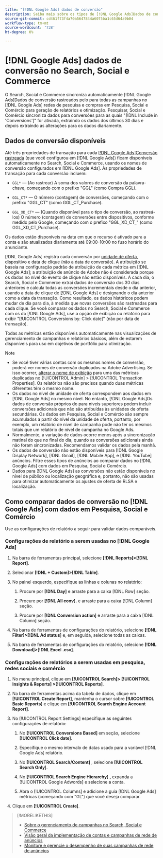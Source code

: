 ```yaml
---
title: "[!DNL Google Ads] dados de conversão"
description: Saiba mais sobre os tipos de [!DNL Google Ads]Dados de conversão rastreados pelo disponíveis no Search, Social e Commerce.
source-git-commit: cd461f73f4a70a5647844a6075ba1c65d64a9b04
workflow-type: tm+mt
source-wordcount: '738'
ht-degree: 0%

---
```


# [!DNL Google Ads] dados de conversão no Search, Social e Commerce

O Search, Social e Commerce sincroniza automaticamente [!DNL Google Ads]Dados de conversão rastreados pelo para todas as campanhas no [!DNL Google Ads] redes de pesquisa e compras em Pesquisa, Social e Comércio para geração de relatórios e otimização. Pesquisar, Social e Comércio sincroniza dados para conversões para as quais &quot;[!DNL Include in 'Conversions']&quot; for ativada, extraindo os dados dos últimos 30 dias e depois extraindo as alterações para os dados diariamente.

## Dados de conversão disponíveis

Até três propriedades de transação para cada [[!DNL Google Ads]Conversão rastreada](https://support.google.com/google-ads/answer/4677036) (que você configurou em [!DNL Google Ads]) ficam disponíveis automaticamente no Search, Social e Commerce, usando os nomes de conversão configurados em [!DNL Google Ads]. As propriedades de transação para cada conversão incluem:

* `GGL*` — (Ao rastrear) A soma dos valores de conversão da palavra-chave, começando com o prefixo &quot;GGL&quot; (como Compra GGL).

* `GGL_CT*` — O número (contagem) de conversões, começando com o prefixo &quot;GGL_CT&quot; (como GGL_CT_Purchase).

* `GGL_XD_CT*` — (Quando disponível para o tipo de conversão, ao rastreá-los) O número (contagem) de conversões entre dispositivos, conforme medido pelo Google, começando com o prefixo &quot;GGL_XD_CT_&quot; (como GGL_XD_CT_Purchase).

Os dados estão disponíveis na data em que o recurso é ativado para a conta e são atualizados diariamente até 09:00-10:00 no fuso horário do anunciante.

[!DNL Google Ads] registra cada conversão por [unidade de oferta](/help/search-social-commerce/glossary.md#a-b), dispositivo e data de clique (não a data de conversão). A atribuição se baseia na configuração padrão de atribuição de cada métrica em [!DNL Google Ads]; a atribuição de anúncio de Adobe não é considerada porque os dados no nível do evento de clique não estão disponíveis. A cada dia, o Search, Social e Commerce extrai dados de conversão dos 30 dias anteriores e calcula todas as conversões incrementais desde o dia anterior, usando a data de clique de [!DNL Google Ads] e designando o dia anterior como a data da transação. Como resultado, os dados históricos podem mudar de dia para dia, à medida que novas conversões são rastreadas para cada clique. Se você comparar os dados no Search, Social e Commerce com os do [!DNL Google Ads], use a opção de exibição ou relatório para exibir &quot;[!UICONTROL Conversions by: Click date]&quot; (não por data de transação).

Todas as métricas estão disponíveis automaticamente nas visualizações de gerenciamento de campanhas e relatórios básicos, além de estarem disponíveis para uso em objetivos de portfólio para otimização.

>[!NOTE]
>
>* Se você tiver várias contas com os mesmos nomes de conversão, poderá ver nomes de conversão duplicados na Adobe Advertising. Se isso ocorrer, [alterar o nome de exibição](/help/search-social-commerce/admin/transaction-properties/transaction-property-edit-display-name.md) para uma das métricas duplicadas no [!UICONTROL Admin] > [!UICONTROL Transaction Properties]. Os relatórios não são precisos quando duas métricas diferentes têm o mesmo nome.
>* Os dados no nível de unidade de oferta correspondem aos dados em [!DNL Google Ads] no mesmo nível. No entanto, [!DNL Google Ads]Os dados de conversão próprios do para níveis superiores podem incluir conversões adicionais que não são atribuídas às unidades de oferta secundárias. Os dados em Pesquisa, Social e Comércio são sempre acumulados a partir do nível da unidade de oferta, portanto, por exemplo, um relatório de nível de campanha pode não ter os mesmos totais que um relatório de nível de campanha no Google Ads.
>* Normalmente, a variação de dados ocorre menos após a sincronização matinal do que no final do dia, quando as conversões adicionais ainda não foram sincronizadas. Recomendamos validar os dados pela manhã.
>* Os dados de conversão não estão disponíveis para [!DNL Google Display Network], [!DNL Gmail], [!DNL Mobile App], e [!DNL YouTube] anúncios. Filtre esses tipos de anúncios ao comparar dados no [!DNL Google Ads] com dados em Pesquisa, Social e Comércio.
>* Dados para [!DNL Google Ads] as conversões não estão disponíveis no nível de público ou localização geográfica e, portanto, não são usadas para otimizar automaticamente os ajustes de oferta de RLSA e localização.


## Como comparar dados de conversão no [!DNL Google Ads] com dados em Pesquisa, Social e Comércio

Use as configurações de relatório a seguir para validar dados comparáveis.

### Configurações de relatório a serem usadas no [!DNL Google Ads]

1. Na barra de ferramentas principal, selecione **[!DNL Reports]>[!DNL Report]**.

1. Selecionar **[!DNL + Custom]>[!DNL Table]**.

1. No painel esquerdo, especifique as linhas e colunas no relatório:

   1. Procure por **[!DNL Day]** e arraste para a caixa [!DNL Row] seção.

   1. Procure por **[!DNL All conv].** e arraste para a caixa [!DNL Column] seção.

   1. Procure por **[!DNL Conversion action]** e arraste para a caixa [!DNL Column] seção.

1. Na barra de ferramentas de configurações do relatório, selecione **[!DNL Filter]>[!DNL Ad status]** e, em seguida, selecione todas as caixas.

1. Na barra de ferramentas de configurações do relatório, selecione **[!DNL Download]>[!DNL Excel .csv]**.

### Configurações de relatórios a serem usadas em pesquisa, redes sociais e comércio

1. No menu principal, clique em **[!UICONTROL Search]> [!UICONTROL Insights & Reports] >[!UICONTROL Reports]**.

1. Na barra de ferramentas acima da tabela de dados, clique em **[!UICONTROL Create Report]**, mantenha o cursor sobre **[!UICONTROL Basic Reports]** e clique em **[!UICONTROL Search Engine Account Report]**.

1. No [!UICONTROL Report Settings] especifique as seguintes configurações de relatório:

   1. No **[!UICONTROL Conversions Based]** em seção, selecione **[!UICONTROL Click date]**.

   1. Especifique o mesmo intervalo de datas usado para a variável [!DNL Google Ads] relatório.

   1. No **[!UICONTROL Search/Content]** , selecione **[!UICONTROL Search Only]**.

   1. No **[!UICONTROL Search Engine Hierarchy]** , expanda a [!UICONTROL Google Adwords] e selecione a conta.

   1. Abra o [!UICONTROL Columns] e adicione a guia [!DNL Google Ads] métricas (começando com &quot;GL&quot;) que você deseja comparar.

1. Clique em **[!UICONTROL Create]**.

>[!MORELIKETHIS]
>
>* [Sobre o gerenciamento de campanhas no Search, Social e Commerce](campaign-management-about.md)
>* [Visão geral da implementação de contas e campanhas de rede de anúncios](campaign-implemention-overview.md)
>* [Monitore e gerencie o desempenho de suas campanhas de rede de anúncios](monitor-performance-campaigns.md)

